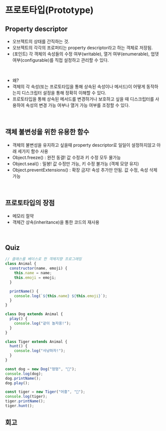# 프로토타입(Prototype)

## Property descriptor 
- 오브젝트의 상태를 간직하는 것.
- 오브젝트의 각각의 프로퍼티는 property descriptor라고 하는 객체로 저장됨.
- (포인트) 각 객체의 속성들의 수정 여부(writable), 열거 여부(enumerable), 업뎃 여부(configurable)를 직접 설정하고 관리할 수 있다.
  
<br />

- 왜?
- 객체의 각 속성(또는 프로토타입을 통해 상속된 속성이나 메서드)이 어떻게 동작하는지 디스크립터 설정을 통해 정확히 이해할 수 있다. 
- 프로토타입을 통해 상속된 메서드를 변경하거나 보호하고 싶을 때 디스크립터를 사용하여 속성의 변경 가능 여부나 열거 가능 여부를 조정할 수 있다.
  
<br />

## 객체 불변성을 위한 유용한 함수
- 객체의 불변성을 유지하고 싶을때 property descriptor로 일일이 설정하지않고 아래 세가지 함수 사용
- Object.freeze() : 완전 동결! 값 수정과 키 수정 모두 물가능
- Object.seal() : 밀봉! 값 수정만 가능, 키 수정 불가능 (객체 모양 유지)
- Object.preventExtensions() : 확장 금지! 속성 추가만 안됨. 값 수정, 속성 삭제 가능
  
<br />

## 프로토타입의 장점
- 메모리 절약
- 객체간 상속(inheritance)을 통한 코드의 재사용
  
<br />

## Quiz
```javascript
// 클래스를 베이스로 한 객체지향 프로그래밍
class Animal {
  constructor(name, emoji) {
    this.name = name;
    this.emoji = emoji;
  }

  printName() {
    console.log(`${this.name} ${this.emoji}`);
  }
}

class Dog extends Animal {
  play() {
    console.log("같이 놀자옹!");
  }
}

class Tiger extends Animal {
  hunt() {
    console.log("사냥하자!");
  }
}

const dog = new Dog("멍멍", "🐶");
console.log(dog);
dog.printName();
dog.play();

const tiger = new Tiger("어흥", "🐯");
console.log(tiger);
tiger.printName();
tiger.hunt();

```

## 회고
